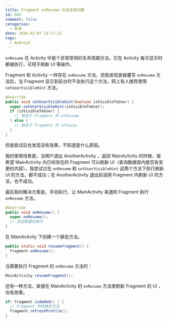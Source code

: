 ```yaml
---
title: Fragment onResume 方法无效问题
id: 645
comment: false
categories:
  - 安卓
date: 2016-02-07 13:17:22
tags:
  - Android
---
```


`onResume` 在 Activity 中是个非常常用的生命周期方法，它在 Activity 每次显示时都被执行，可用于刷新 UI 等操作。

Fragment 和 Activity 一样存在 `onResume` 方法，但我发现直接覆写 `onResume` 方法后，当 Fragment 显示到前台时不会执行这个方法。网上有人推荐使用 `setUserVisibleHint` 方法。
<!--more-->

``` java
@Override
public void setUserVisibleHint(boolean isVisibleToUser) {
  super.setUserVisibleHint(isVisibleToUser);
  if (isVisibleToUser) {
    // 相当于 Fragment 的 onResume
  } else {
    // 相当于 Fragment 的 onPause
  }
}
```

但我尝试后也发现没有效果，不知道是什么原因。

我的使用场景是，当用户退出 AnotherActivity ，返回 MainActivity 的时候，我希望 MainActivity 内已经存在的 Fragment 可以刷新 UI（查询数据库内是否有变更的内容）。我尝试过在 `onResume` 和 `setUserVisibleHint` 这两个方法下执行刷新 UI 的方法，都不成功；在 AnotherActivity 退出前调用 Fragment 内刷新 UI 的方法，也不成功。

最后我的解决方案是，手动执行，让 MainActivity 来通知 Fragment 执行 `onResume` 方法。

``` java
@Override
public void onResume() {
  super.onResume();
  // 添加需要的操作
}
```

在 MainActivity 下创建一个静态方法。

``` java
public static void resumeFragment() {
  fragment.onResume();
}
```

当需要执行 Fragment 的 `onResume` 方法时：

``` java
MainActivity.resumeFragment();
```

还有一种方法，直接在 MainActivity 的 `onResume` 方法里刷新 Fragment 的 UI ，也有效果。

``` java
if( fragment.isAdded() ) {
  // Fragment 中的静态方法
  fragment.refreshProfile();
}
```